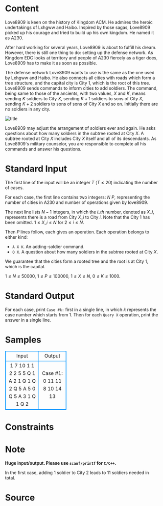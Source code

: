
# Content

Love8909 is keen on the history of Kingdom ACM. He admires the heroic undertakings of Lxhgww and Haibo. Inspired by those sagas, Love8909 picked up his courage and tried to build up his own kingdom. He named it as A230.

After hard working for several years, Love8909 is about to fulfill his dream. However, there is still one thing to do: setting up the defense network. As Kingdom EDC looks at territory and people of A230 fiercely as a tiger does, Love8909 has to make it as soon as possible.

The defense network Love8909 wants to use is the same as the one used by Lxhgww and Haibo. He also connects all cities with roads which form a tree structure, and the capital city is City $1$, which is the root of this tree. Love8909 sends commands to inform cities to add soldiers. The command, being same to those of the ancients, with two values, $X$ and $K$, means sending $K$ soldiers to City $X$, sending $K + 1$ soldiers to sons of City $X$, sending $K + 2$ soldiers to sons of sons of City $X$ and so on. Initially there are no soldiers in any city.

![title](/source/lutece/high-level-ancients/img/aHR0cHM6Ly9hY20udWVzdGMuZWR1LmNuL21lZGlhL2ltYWdlL3Byb2JsZW0vNTc0LzIwMTQwODI3MjEyMjE3ODExMjEuanBn.jpg)

Love8909 may adjust the arrangement of soldiers ever and again. He asks questions about how many soldiers in the subtree rooted at City $X$. A subtree rooted at City $X$ includes City $X$ itself and all of its descendants. As Love8909's military counselor, you are responsible to complete all his commands and answer his questions.

# Standard Input

The first line of the input will be an integer $T$ ($T \leq 20$) indicating the number of cases.

For each case, the first line contains two integers: $N$ $P$, representing the number of cities in A230 and number of operations given by love8909. 

The next line lists $N-1$ integers, in which the $i\_{th}$ number, denoted as $X\_i$, represents there is a road from City $X\_i$ to City $i$. Note that the City $1$ has been omitted. $1 \leq X\_i \leq N$ for $2 \leq i \leq N$.

Then $P$ lines follow, each gives an operation. Each operation belongs to either kind:
* `A X K`. An adding-soldier command.
* `Q X`. A question about how many soldiers in the subtree rooted at City $X$.

We guarantee that the cities form a rooted tree and the root is at City $1$, which is the capital.

$1 \leq N \leq 50000$, $1 \leq P \leq 100000$, $1 \leq X \leq N$, $0 \leq K \leq 1000$.

# Standard Output

For each case, print `Case #k:` first in a single line, in which $k$ represents the case number which starts from $1$. Then for each `Query X` operation, print the answer in a single line.

# Samples

<style>
        table,table tr th, table tr td { border:1px solid #0094ff; }
        table { width: 200px; min-height: 25px; line-height: 25px; text-align: center; border-collapse: collapse;}   
    </style>
<table>
	<tr>
		<td>Input</td>
		<td>Output</td>
	</tr>
<tr><td>1
7 10
1 1 2 2 5 5
Q 1
A 2 1
Q 1
Q 2
Q 5
A 5 0
Q 5
A 3 1
Q 1
Q 2</td><td>Case #1:
0
11
11
8
10
14
13</td></tr></table>


# Constraints



# Note

**Huge input/output. Please use `scanf/printf` for `C/C++`.**

In the first case, adding $1$ soldier to City $2$ leads to $11$ soldiers needed in total.

# Source


